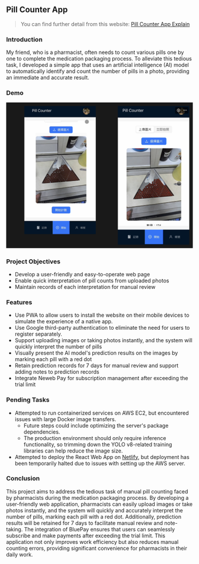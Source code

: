 ## Pill Counter App

> You can find further detail from this website: [Pill Counter App Explain](https://wood-pecorino-16c.notion.site/Pill-Counter-App-7b054118ce5e4e0180bc39a10a7f57dc)

### Introduction

My friend, who is a pharmacist, often needs to count various pills one by one to complete the medication packaging process. To alleviate this tedious task, I developed a simple app that uses an artificial intelligence (AI) model to automatically identify and count the number of pills in a photo, providing an immediate and accurate result.

### Demo

![demo](./_doc/demo.png)

### Project Objectives

- Develop a user-friendly and easy-to-operate web page
- Enable quick interpretation of pill counts from uploaded photos
- Maintain records of each interpretation for manual review

### Features

- Use PWA to allow users to install the website on their mobile devices to simulate the experience of a native app.
- Use Google third-party authentication to eliminate the need for users to register separately.
- Support uploading images or taking photos instantly, and the system will quickly interpret the number of pills
- Visually present the AI model's prediction results on the images by marking each pill with a red dot
- Retain prediction records for 7 days for manual review and support adding notes to prediction records
- Integrate Neweb Pay for subscription management after exceeding the trial limit

### Pending Tasks

- Attempted to run containerized services on AWS EC2, but encountered issues with large Docker image transfers.
  - Future steps could include optimizing the server's package dependencies.
  - The production environment should only require inference functionality, so trimming down the YOLO v8-related training libraries can help reduce the image size.
- Attempted to deploy the React Web App on [Netlify](https://www.netlify.com/), but deployment has been temporarily halted due to issues with setting up the AWS server.

### Conclusion

This project aims to address the tedious task of manual pill counting faced by pharmacists during the medication packaging process. By developing a user-friendly web application, pharmacists can easily upload images or take photos instantly, and the system will quickly and accurately interpret the number of pills, marking each pill with a red dot. Additionally, prediction results will be retained for 7 days to facilitate manual review and note-taking. The integration of BluePay ensures that users can seamlessly subscribe and make payments after exceeding the trial limit. This application not only improves work efficiency but also reduces manual counting errors, providing significant convenience for pharmacists in their daily work.
